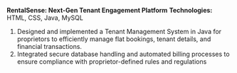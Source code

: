 **RentalSense: Next-Gen Tenant Engagement Platform**
**Technologies:** HTML, CSS, Java, MySQL
1. Designed and implemented a Tenant Management System in Java for
proprietors to efficiently manage flat bookings, tenant details, and
financial transactions.
2. Integrated secure database handling and automated billing processes
to ensure compliance with proprietor-defined rules and regulations
